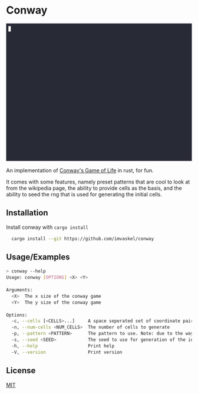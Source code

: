 # Conway

![Demo](.github/demo.gif)

An implementation of [Conway's Game of Life](https://en.wikipedia.org/wiki/Conway's_Game_of_Life) in rust, for fun.

It comes with some features, namely preset patterns that are cool to look at from the wikipedia page, the ability to provide cells as the basis, and the ability to seed the rng that is used for generating the initial cells.

## Installation

Install conway with `cargo install`

```bash
  cargo install --git https://github.com/imvaskel/conway
```

## Usage/Examples

```bash
> conway --help
Usage: conway [OPTIONS] <X> <Y>

Arguments:
  <X>  The x size of the conway game
  <Y>  The y size of the conway game

Options:
  -c, --cells [<CELLS>...]     A space seperated set of coordinate pairs in the form x,y
  -n, --num-cells <NUM_CELLS>  The number of cells to generate
  -p, --pattern <PATTERN>      The pattern to use. Note: due to the way clap parses args, you still need to provide x and y, though they will be ignored [possible values: block, blinker, beehive, toad, loaf, beacon, tub]
  -s, --seed <SEED>            The seed to use for generation of the initial random cells. This can only be used with num_cells
  -h, --help                   Print help
  -V, --version                Print version
```

## License

[MIT](https://choosealicense.com/licenses/mit/)
